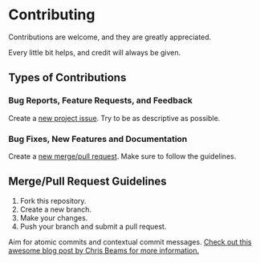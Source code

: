 # Contributing
Contributions are welcome, and they are greatly appreciated.

Every little bit helps, and credit will always be given.

## Types of Contributions

### Bug Reports, Feature Requests, and Feedback
Create a [new project issue][1]. Try to be as descriptive as possible.

### Bug Fixes, New Features and Documentation
Create a [new merge/pull request][2]. Make sure to follow the guidelines.

## Merge/Pull Request Guidelines

1. Fork this repository.
2. Create a new branch.
3. Make your changes.
4. Push your branch and submit a pull request.

Aim for atomic commits and contextual commit messages. [Check out
this awesome blog post by Chris Beams for more information.][3]

[1]: https://github.umn.edu/cehd/cehd-styles/issues/new
[2]: https://github.umn.edu/cehd/cehd-styles/compare
[3]: http://chris.beams.io/posts/git-commit/

